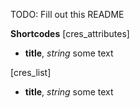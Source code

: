 
TODO: Fill out this README

**Shortcodes**
[cres_attributes]
 * **title**, *string*  some text

[cres_list]
 * **title**, *string*  some text
